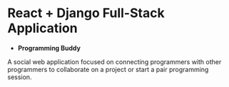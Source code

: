 # React + Django Full-Stack Application
- **Programming Buddy**

A social web application focused on connecting programmers with other programmers to collaborate on a project or start a pair programming session.
